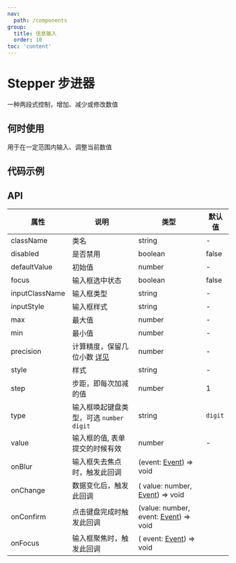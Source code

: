 ```yaml
---
nav:
  path: /components
group:
  title: 信息输入
  order: 10
toc: 'content'
---
```


# Stepper 步进器
一种两段式控制，增加、减少或修改数值
## 何时使用
用于在一定范围内输入、调整当前数值

## 代码示例
<code src='pages/Stepper/index'></code>

## API
| 属性 | 说明 | 类型 | 默认值 |
| -----|-----|-----|----- |
| className | 类名 | string | - | 
| disabled |  是否禁用 | boolean | false |
| defaultValue |  初始值 | number | - |
| focus |  输入框选中状态 | boolean | false |
| inputClassName |  输入框类型 | string | - |
| inputStyle |  输入框样式 | string | - |
| max | 最大值 | number | - |
| min | 最小值 | number | - |
| precision | 计算精度，保留几位小数 [详见](https://github.com/ant-design/ant-design/issues/5998) | number |  - | 
| style | 样式 | string | - | 
| step | 步距，即每次加减的值 | number | 1 | 
| type | 输入框唤起键盘类型，可选 `number`  `digit` | string |  `digit` |
| value | 输入框的值, 表单提交的时候有效 | number | - |
| onBlur | 输入框失去焦点时，触发此回调 | (event:  [Event](https://opendocs.alipay.com/mini/framework/event-object)) => void  |
| onChange | 数据变化后，触发此回调 | ( value: number, [Event](https://opendocs.alipay.com/mini/framework/event-object)) => void  |
| onConfirm | 点击键盘完成时触发此回调 | (value: number, event:  [Event](https://opendocs.alipay.com/mini/framework/event-object)) => void  |
| onFocus | 输入框聚焦时，触发此回调 | ( event:  [Event](https://opendocs.alipay.com/mini/framework/event-object)) => void  |